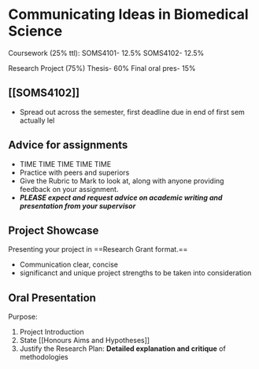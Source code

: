 # Communicating Ideas in Biomedical Science

Coursework (25% ttl):
SOMS4101- 12.5%
SOMS4102- 12.5%

Research Project (75%)
Thesis- 60%
Final oral pres- 15%

## [[SOMS4102]]

- Spread out across the semester, first deadline due in end of first sem actually lel

## Advice for assignments

- TIME TIME TIME TIME TIME 
- Practice with peers and superiors
- Give the Rubric to Mark to look at, along with anyone providing feedback on your assignment.
- ***PLEASE expect and request advice on academic writing and presentation from your supervisor***

## Project Showcase
Presenting your project in ==Research Grant format.==
- Communication clear, concise
- significanct and unique project strengths to be taken into consideration

## Oral Presentation
Purpose:
1. Project Introduction
2. State [[Honours Aims and Hypotheses]]
3. Justify the Research Plan: **Detailed explanation and critique** of methodologies
